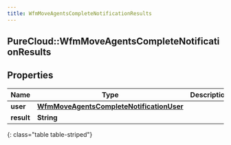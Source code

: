 ```yaml
---
title: WfmMoveAgentsCompleteNotificationResults
---
```

## PureCloud::WfmMoveAgentsCompleteNotificationResults

## Properties

|Name | Type | Description | Notes|
|------------ | ------------- | ------------- | -------------|
| **user** | [**WfmMoveAgentsCompleteNotificationUser**](WfmMoveAgentsCompleteNotificationUser.html) |  | [optional] |
| **result** | **String** |  | [optional] |
{: class="table table-striped"}


